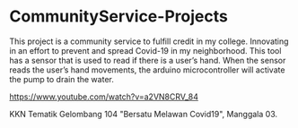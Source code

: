 # CommunityService-Projects
This project is a community service to fulfill credit in my college. Innovating in an effort to prevent and spread Covid-19 in my neighborhood. This tool has a sensor that is used to read if there is a user’s hand. When the sensor reads the user’s hand movements, the arduino microcontroller will activate the pump to drain the water. 

https://www.youtube.com/watch?v=a2VN8CRV_84

KKN Tematik Gelombang 104 "Bersatu Melawan Covid19", Manggala 03.


